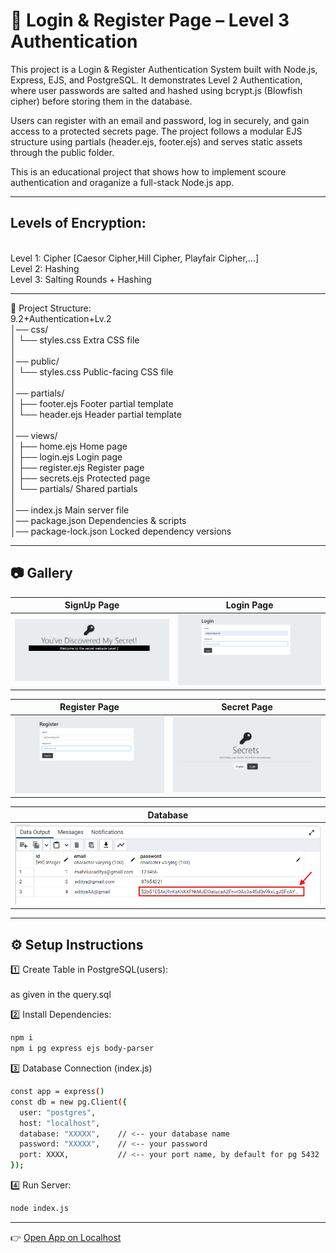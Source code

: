 # 🔐 Login & Register Page – Level 3 Authentication



This project is a Login & Register Authentication System built with Node.js, Express, EJS, and PostgreSQL.
It demonstrates Level 2 Authentication, where user passwords are salted and hashed using bcrypt.js (Blowfish cipher) before storing them in the database.

Users can register with an email and password, log in securely, and gain access to a protected secrets page.
The project follows a modular EJS structure using partials (header.ejs, footer.ejs) and serves static assets through the public folder.

This is an educational project that shows how to implement scoure authentication and oraganize a full-stack Node.js app.

---
## Levels of Encryption:
<br>
Level 1: Cipher [Caesor Cipher,Hill Cipher, Playfair Cipher,...]<br>
Level 2: Hashing<br>
Level 3: Salting Rounds + Hashing<br>

---
📂 Project Structure:<br>
9.2+Authentication+Lv.2<br>
│── css/<br>
│   └── styles.css           Extra CSS file<br>
│<br>
│── public/<br>
│   └── styles.css           Public-facing CSS file<br>
│<br>
│── partials/<br>
│   ├── footer.ejs           Footer partial template<br>
│   └── header.ejs           Header partial template<br>
│<br>
│── views/<br>
│   ├── home.ejs             Home page<br>
│   ├── login.ejs            Login page<br>
│   ├── register.ejs         Register page<br>
│   ├── secrets.ejs          Protected page<br>
│   └── partials/            Shared partials<br>
│<br>
│── index.js                 Main server file<br>
│── package.json             Dependencies & scripts<br>
│── package-lock.json        Locked dependency versions<br>

---

## 📷 Gallery

| SignUp Page | Login Page |
|-------------|------------|
| ![al4](./imgg/al4.png) | ![al3](./imgg/al3.png) |

| Register Page | Secret Page |
|---------------|-------------|
| ![al1](./imgg/al1.png) | ![lgl3](./imgg/lgl3.png) |

| Database |
|----------|
| ![al2](./imgg/al2.png) |


---

## ⚙️ Setup Instructions

 1️⃣ Create Table in PostgreSQL(users):
 <br><br>
as given in the query.sql
 <br>
 
2️⃣ Install Dependencies:
```bash
npm i
npm i pg express ejs body-parser
```

3️⃣ Database Connection (index.js)
```bash
const app = express()
const db = new pg.Client({
  user: "postgres",
  host: "localhost",
  database: "XXXXX",    // <-- your database name
  password: "XXXXX",    // <-- your password
  port: XXXX,           // <-- your port name, by default for pg 5432
});
```
4️⃣ Run Server:
```bash
node index.js
```
---
👉 [Open App on Localhost](http://localhost:3000)
